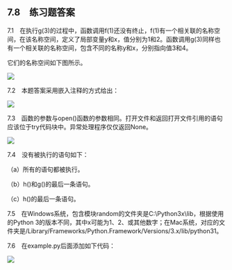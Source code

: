   

## 7.8　练习题答案

7.1　在执行g(3)的过程中，函数调用f(1)还没有终止，f(1)有一个相关联的名称空间，在该名称空间，定义了局部变量y和x，值分别为1和2。函数调用g(3)同样也有一个相关联的名称空间，包含不同的名称y和x，分别指向值3和4。

它们的名称空间如下图所示。

![](0-Assets/Epubook/程序员编程语言经典合集（计算机科学丛书5册套装），javapython编程语言含经典教材龙书《编译原理》%20(Bruce%20Eckel%20%20Alfred%20V.%20Aho%20%20Monica%20S.%20Lam%20etc.)%20(Z-Library)/images/image08760.jpeg)

7.2　本题答案采用嵌入注释的方式给出：

![](0-Assets/Epubook/程序员编程语言经典合集（计算机科学丛书5册套装），javapython编程语言含经典教材龙书《编译原理》%20(Bruce%20Eckel%20%20Alfred%20V.%20Aho%20%20Monica%20S.%20Lam%20etc.)%20(Z-Library)/images/image08761.jpeg)

7.3　函数的参数与open()函数的参数相同。打开文件和返回打开文件引用的语句应该位于try代码块中。异常处理程序仅仅返回None。

![](0-Assets/Epubook/程序员编程语言经典合集（计算机科学丛书5册套装），javapython编程语言含经典教材龙书《编译原理》%20(Bruce%20Eckel%20%20Alfred%20V.%20Aho%20%20Monica%20S.%20Lam%20etc.)%20(Z-Library)/images/image08762.jpeg)

7.4　没有被执行的语句如下：

（a）所有的语句都被执行。

（b）h()和g()的最后一条语句。

（c）h()的最后一条语句。

7.5　在Windows系统，包含模块random的文件夹是C:\\Python3x\lib，根据使用的Python 3的版本不同，其中x可能为1、2、或其他数字；在Mac系统，对应的文件夹是/Library/Frameworks/Python.Framework/Versions/3.x/lib/python31。

7.6　在example.py后面添加如下代码：

![](0-Assets/Epubook/程序员编程语言经典合集（计算机科学丛书5册套装），javapython编程语言含经典教材龙书《编译原理》%20(Bruce%20Eckel%20%20Alfred%20V.%20Aho%20%20Monica%20S.%20Lam%20etc.)%20(Z-Library)/images/image08763.jpeg)